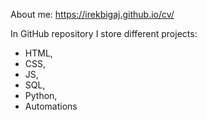 About me: https://irekbigaj.github.io/cv/

In GitHub repository I store different projects:
- HTML, 
- CSS, 
- JS, 
- SQL, 
- Python, 
- Automations

<!---
IrekBigaj/IrekBigaj is a ✨ special ✨ repository because its `README.md` (this file) appears on your GitHub profile.
You can click the Preview link to take a look at your changes.
--->
